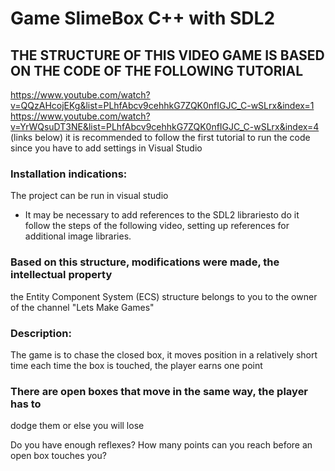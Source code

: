 # Game SlimeBox C++ with SDL2


## THE STRUCTURE OF THIS VIDEO GAME IS BASED ON THE CODE OF THE FOLLOWING TUTORIAL
https://www.youtube.com/watch?v=QQzAHcojEKg&list=PLhfAbcv9cehhkG7ZQK0nfIGJC_C-wSLrx&index=1
https://www.youtube.com/watch?v=YrWQsuDT3NE&list=PLhfAbcv9cehhkG7ZQK0nfIGJC_C-wSLrx&index=4
(links below) it is recommended to follow the first tutorial to run the code
since you have to add settings in Visual Studio

### Installation indications:
The project can be run in visual studio
* It may be necessary to add references to the SDL2 librariesto do it follow the steps of the 
following video, setting up references for additional image libraries.


### Based on this structure, modifications were made, the intellectual property
the Entity Component System (ECS) structure belongs to you
to the owner of the channel "Lets Make Games"

### Description:
The game is to chase the closed box,
it moves position in a relatively short time
each time the box is touched, the player earns one point

### There are open boxes that move in the same way, the player has to
dodge them or else you will lose

Do you have enough reflexes?
How many points can you reach before an open box touches you?
